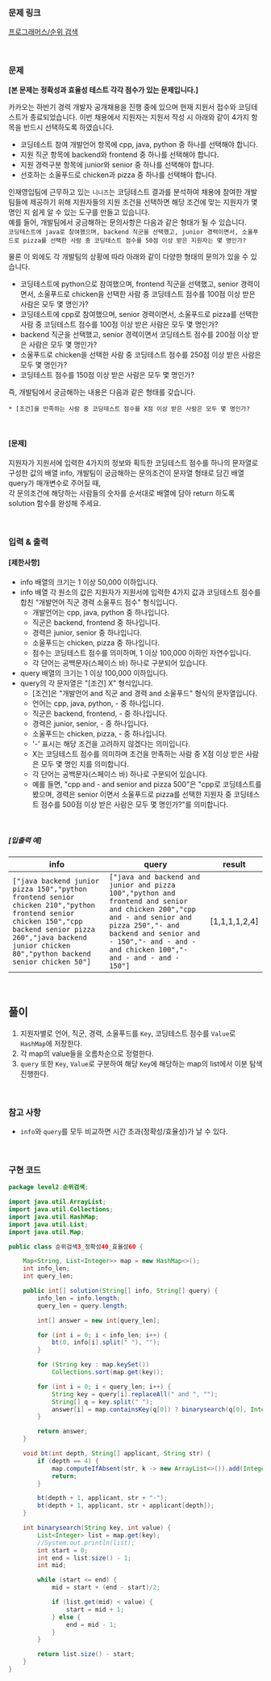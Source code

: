 ### 문제 링크

[프로그래머스/순위 검색](https://school.programmers.co.kr/learn/courses/30/lessons/72412)

<br>

### 문제

**[본 문제는 정확성과 효율성 테스트 각각 점수가 있는 문제입니다.]**

카카오는 하반기 경력 개발자 공개채용을 진행 중에 있으며 현재 지원서 접수와 코딩테스트가 종료되었습니다. 이번 채용에서 지원자는 지원서 작성 시 아래와 같이 4가지 항목을 반드시 선택하도록 하였습니다.

- 코딩테스트 참여 개발언어 항목에 cpp, java, python 중 하나를 선택해야 합니다.
- 지원 직군 항목에 backend와 frontend 중 하나를 선택해야 합니다.
- 지원 경력구분 항목에 junior와 senior 중 하나를 선택해야 합니다.
- 선호하는 소울푸드로 chicken과 pizza 중 하나를 선택해야 합니다.

인재영입팀에 근무하고 있는 `니니즈`는 코딩테스트 결과를 분석하여 채용에 참여한 개발팀들에 제공하기 위해 지원자들의 지원 조건을 선택하면 해당 조건에 맞는 지원자가 몇 명인 지 쉽게 알 수 있는 도구를 만들고 있습니다.  
예를 들어, 개발팀에서 궁금해하는 문의사항은 다음과 같은 형태가 될 수 있습니다.  
`코딩테스트에 java로 참여했으며, backend 직군을 선택했고, junior 경력이면서, 소울푸드로 pizza를 선택한 사람 중 코딩테스트 점수를 50점 이상 받은 지원자는 몇 명인가?`

물론 이 외에도 각 개발팀의 상황에 따라 아래와 같이 다양한 형태의 문의가 있을 수 있습니다.

- 코딩테스트에 python으로 참여했으며, frontend 직군을 선택했고, senior 경력이면서, 소울푸드로 chicken을 선택한 사람 중 코딩테스트 점수를 100점 이상 받은 사람은 모두 몇 명인가?
- 코딩테스트에 cpp로 참여했으며, senior 경력이면서, 소울푸드로 pizza를 선택한 사람 중 코딩테스트 점수를 100점 이상 받은 사람은 모두 몇 명인가?
- backend 직군을 선택했고, senior 경력이면서 코딩테스트 점수를 200점 이상 받은 사람은 모두 몇 명인가?
- 소울푸드로 chicken을 선택한 사람 중 코딩테스트 점수를 250점 이상 받은 사람은 모두 몇 명인가?
- 코딩테스트 점수를 150점 이상 받은 사람은 모두 몇 명인가?

즉, 개발팀에서 궁금해하는 내용은 다음과 같은 형태를 갖습니다.

```
* [조건]을 만족하는 사람 중 코딩테스트 점수를 X점 이상 받은 사람은 모두 몇 명인가?
```

<br>

#### **[문제]**

지원자가 지원서에 입력한 4가지의 정보와 획득한 코딩테스트 점수를 하나의 문자열로 구성한 값의 배열 info, 개발팀이 궁금해하는 문의조건이 문자열 형태로 담긴 배열 query가 매개변수로 주어질 때,  
각 문의조건에 해당하는 사람들의 숫자를 순서대로 배열에 담아 return 하도록 solution 함수를 완성해 주세요.

<br>

### 입력 & 출력

#### **[제한사항]**

- info 배열의 크기는 1 이상 50,000 이하입니다.
- info 배열 각 원소의 값은 지원자가 지원서에 입력한 4가지 값과 코딩테스트 점수를 합친 "개발언어 직군 경력 소울푸드 점수" 형식입니다.
    - 개발언어는 cpp, java, python 중 하나입니다.
    - 직군은 backend, frontend 중 하나입니다.
    - 경력은 junior, senior 중 하나입니다.
    - 소울푸드는 chicken, pizza 중 하나입니다.
    - 점수는 코딩테스트 점수를 의미하며, 1 이상 100,000 이하인 자연수입니다.
    - 각 단어는 공백문자(스페이스 바) 하나로 구분되어 있습니다.
- query 배열의 크기는 1 이상 100,000 이하입니다.
- query의 각 문자열은 "[조건] X" 형식입니다.
    - [조건]은 "개발언어 and 직군 and 경력 and 소울푸드" 형식의 문자열입니다.
    - 언어는 cpp, java, python, - 중 하나입니다.
    - 직군은 backend, frontend, - 중 하나입니다.
    - 경력은 junior, senior, - 중 하나입니다.
    - 소울푸드는 chicken, pizza, - 중 하나입니다.
    - '-' 표시는 해당 조건을 고려하지 않겠다는 의미입니다.
    - X는 코딩테스트 점수를 의미하며 조건을 만족하는 사람 중 X점 이상 받은 사람은 모두 몇 명인 지를 의미합니다.
    - 각 단어는 공백문자(스페이스 바) 하나로 구분되어 있습니다.
    - 예를 들면, "cpp and - and senior and pizza 500"은 "cpp로 코딩테스트를 봤으며, 경력은 senior 이면서 소울푸드로 pizza를 선택한 지원자 중 코딩테스트 점수를 500점 이상 받은 사람은 모두 몇 명인가?"를 의미합니다.

<br>

##### **[입출력 예]**

|info|query|result|
|---|---|---|
|`["java backend junior pizza 150","python frontend senior chicken 210","python frontend senior chicken 150","cpp backend senior pizza 260","java backend junior chicken 80","python backend senior chicken 50"]`|`["java and backend and junior and pizza 100","python and frontend and senior and chicken 200","cpp and - and senior and pizza 250","- and backend and senior and - 150","- and - and - and chicken 100","- and - and - and - 150"]`|[1,1,1,1,2,4]|

<br>

## 풀이

1. 지원자별로 언어, 직군, 경력, 소울푸드를 `Key`, 코딩테스트 점수를 `Value`로 `HashMap`에 저장한다.
2. 각 map의 value들을 오름차순으로 정렬한다.
3. `query` 또한 `Key`, `Value`로 구분하여 해당 `Key`에 해당하는 map의 list에서 이분 탐색 진행한다.

<br>

### 참고 사항

- `info`와 `query`를 모두 비교하면 시간 초과(정확성/효율성)가 날 수 있다.

<br>

### 구현 코드
```java
package level2.순위검색;

import java.util.ArrayList;
import java.util.Collections;
import java.util.HashMap;
import java.util.List;
import java.util.Map;

public class 순위검색3_정확성40_효율성60 {

    Map<String, List<Integer>> map = new HashMap<>();
    int info_len;
    int query_len;

    public int[] solution(String[] info, String[] query) {
        info_len = info.length;
        query_len = query.length;

        int[] answer = new int[query_len];

        for (int i = 0; i < info_len; i++) {
            bt(0, info[i].split(" "), "");
        }

        for (String key : map.keySet())
            Collections.sort(map.get(key));

        for (int i = 0; i < query_len; i++) {
            String key = query[i].replaceAll(" and ", "");
            String[] q = key.split(" ");
            answer[i] = map.containsKey(q[0]) ? binarysearch(q[0], Integer.parseInt(q[1])) : 0;
        }

        return answer;
    }

    void bt(int depth, String[] applicant, String str) {
        if (depth == 4) {
            map.computeIfAbsent(str, k -> new ArrayList<>()).add(Integer.parseInt(applicant[depth]));
            return;
        }

        bt(depth + 1, applicant, str + "-");
        bt(depth + 1, applicant, str + applicant[depth]);
    }

    int binarysearch(String key, int value) {
        List<Integer> list = map.get(key);
        //System.out.println(list);
        int start = 0;
        int end = list.size() - 1;
        int mid;

        while (start <= end) {
            mid = start + (end - start)/2;

            if (list.get(mid) < value) {
                start = mid + 1;
            } else {
                end = mid - 1;
            }
        }

        return list.size() - start;
    }
}
```